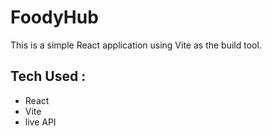 # FoodyHub

This is a simple React application using Vite as the build tool.
## Tech Used :
- React
- Vite
- live API
